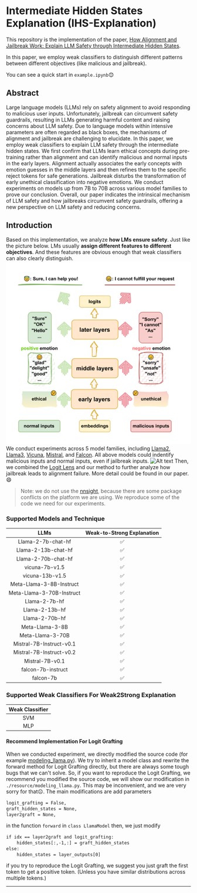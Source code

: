 # Intermediate Hidden States Explanation (IHS-Explanation)

This repository is the implementation of the paper, [How Alignment and Jailbreak Work: Explain LLM Safety through Intermediate Hidden States](http://arxiv.org/abs/2406.05644). 

In this paper, we employ weak classifiers to distinguish different patterns between different objectives (like malicious and jailbreak).

You can see a quick start in `example.ipynb`😊

## Abstract
Large language models (LLMs) rely on safety alignment to avoid responding to malicious user inputs. 
Unfortunately, jailbreak can circumvent safety guardrails, resulting in LLMs generating harmful content and raising concerns about LLM safety. 
Due to language models within intensive parameters are often regarded as black boxes, the mechanisms of alignment and jailbreak are challenging to elucidate. 
In this paper, we employ weak classifiers to explain LLM safety through the intermediate hidden states. 
We first confirm that LLMs learn ethical concepts during pre-training rather than alignment and can identify malicious and normal inputs in the early layers. 
Alignment actually associates the early concepts with emotion guesses in the middle layers and then refines them to the specific reject tokens for safe generations. 
Jailbreak disturbs the transformation of early unethical classification into negative emotions. 
We conduct experiments on models up from 7B to 70B across various model families to prove our conclusion. 
Overall, our paper indicates the intrinsical mechanism of LLM safety and how jailbreaks circumvent safety guardrails, offering a new perspective on LLM safety and reducing concerns. 

## Introduction
Based on this implementation, we analyze **how LMs ensure safety**. 
Just like the picture below. LMs usually **assign different features to different objectives**.
And these features are obvious enough that weak classifiers can also clearly distinguish.
![Alt text](./picture/overview1.png)
We conduct experiments across 5 model families, including 
[Llama2](https://huggingface.co/collections/meta-llama/llama-2-family-661da1f90a9d678b6f55773b),
[Llama3](https://huggingface.co/collections/meta-llama/meta-llama-3-66214712577ca38149ebb2b6),
[Vicuna](https://huggingface.co/lmsys),
[Mistral](https://huggingface.co/mistralai),
and [Falcon](https://huggingface.co/collections/tiiuae/falcon-64fb432660017eeec9837b5a).
All above models could indentify malicious inputs and normal inputs, even if jailbreak inputs.
![Alt text](./picture/overview2.png)
Then, we combined the [Logit Lens](https://www.lesswrong.com/posts/AcKRB8wDpdaN6v6ru/interpreting-gpt-the-logit-lens) 
and our method to further analyze how jailbreak leads to alignment failure. 
More detail could be found in our paper.😄
> Note: we do not use the [nnsight](https://github.com/ndif-team/nnsight), because there are some package conflicts on the platform we are using.
> We reproduce some of the code we need for our experiments.

### Supported Models and Technique

|           LLMs            | Weak-to-Strong Explanation |
|:-------------------------:|:--------------------------:|
|    Llama-2-7b-chat-hf     |             ✅              |
|    Llama-2-13b-chat-hf    |             ✅              |
|    Llama-2-70b-chat-hf    |             ✅              |
|      vicuna-7b-v1.5       |             ✅              |
|      vicuna-13b-v1.5      |             ✅              |
| Meta-Llama-3-8B-Instruct  |             ✅              |
| Meta-Llama-3-70B-Instruct |             ✅              |
|       Llama-2-7b-hf       |             ✅              |
|      Llama-2-13b-hf       |             ✅              |
|      Llama-2-70b-hf       |             ✅              |
|      Meta-Llama-3-8B      |             ✅              |
|     Meta-Llama-3-70B      |             ✅              |
| Mistral-7B-Instruct-v0.1  |             ✅              |
| Mistral-7B-Instruct-v0.2  |             ✅              |
|      Mistral-7B-v0.1      |             ✅              |
|    falcon-7b-instruct     |             ✅              |
|         falcon-7b         |             ✅              |

### Supported Weak Classifiers For Weak2Strong Explanation
| Weak Classifier |
|:---------------:|
|       SVM       |
|       MLP       |

#### Recommend Implementation For Logit Grafting

When we conducted experiment, we directly modified the source code (for example [modeling_llama.py](https://github.com/huggingface/transformers/blob/2b9e252b16396c926dad0e3c31802b4af8004e93/src/transformers/models/llama/modeling_llama.py)).
We try to inherit a model class and rewrite the forward method for Logit Grafting directly, but there are always some tough bugs that we can't solve. 
So, if you want to reproduce the Logit Grafting, 
we recommend you modified the source code, we will show our modification in ```./resource/modeling_llama.py```. 
This may be inconvenient, and we are very sorry️ for that☹️.
The main modifications are add parameters
```       
logit_grafting = False,
graft_hidden_states = None,
layer2graft = None,
``` 
in the function `forward` in `class LlamaModel`
then, we just modify
```
if idx == layer2graft and logit_grafting:
    hidden_states[:,-1,:] = graft_hidden_states
else:
    hidden_states = layer_outputs[0]
```
if you try to reproduce the Logit Grafting, we suggest you just graft the first token to get a positive token.
(Unless you have similar distributions across multiple tokens.)

---
